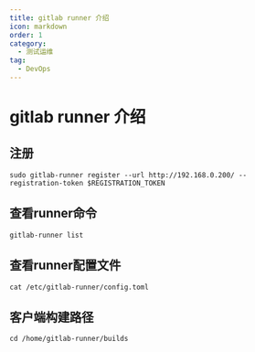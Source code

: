 ```yaml
---
title: gitlab runner 介绍
icon: markdown
order: 1
category:
  - 测试运维
tag:
  - DevOps
---
```


# gitlab runner 介绍

## 注册

```shell
sudo gitlab-runner register --url http://192.168.0.200/ --registration-token $REGISTRATION_TOKEN
```

## 查看runner命令

```shell
gitlab-runner list
```

## 查看runner配置文件

```shell
cat /etc/gitlab-runner/config.toml
```

## 客户端构建路径

```shell
cd /home/gitlab-runner/builds
```